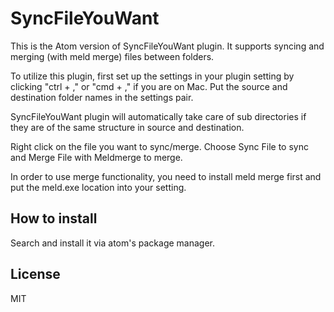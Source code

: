 # SyncFileYouWant

This is the Atom version of SyncFileYouWant plugin. It supports syncing and merging (with meld merge) files between folders.

To utilize this plugin, first set up the settings in your plugin setting by clicking "ctrl + ," or "cmd + ," if you are on Mac. Put the source and destination folder names in the settings pair.

SyncFileYouWant plugin will automatically take care of sub directories if they are of the same structure in source and destination.

Right click on the file you want to sync/merge.  Choose Sync File to sync and Merge File with Meldmerge to merge.

In order to use merge functionality, you need to install meld merge first and put the meld.exe location into your setting.


## How to install ##

Search and install it via atom's package manager.

## License ##

MIT

